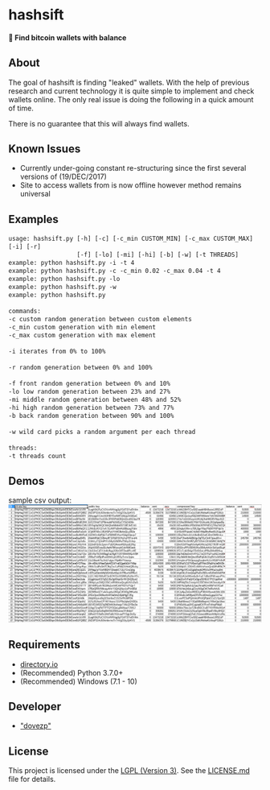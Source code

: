 # hashsift

#### 💱 Find bitcoin wallets with balance

## About

The goal of hashsift is finding "leaked" wallets. With the help of previous research and current technology it is quite simple to implement and check wallets online. The only real issue is doing the following in a quick amount of time.

There is no guarantee that this will always find wallets.

## Known Issues

* Currently under-going constant re-structuring since the first several versions of (19/DEC/2017)
* Site to access wallets from is now offline however method remains universal

## Examples

```
usage: hashsift.py [-h] [-c] [-c_min CUSTOM_MIN] [-c_max CUSTOM_MAX] [-i] [-r]
                   [-f] [-lo] [-mi] [-hi] [-b] [-w] [-t THREADS]
example: python hashsift.py -i -t 4
example: python hashsift.py -c -c_min 0.02 -c_max 0.04 -t 4
example: python hashsift.py -lo
example: python hashsift.py -w
example: python hashsift.py

commands:
-c custom random generation between custom elements
-c_min custom generation with min element
-c_max custom generation with max element

-i iterates from 0% to 100%

-r random generation between 0% and 100%

-f front random generation between 0% and 10%
-lo low random generation between 23% and 27%
-mi middle random generation between 48% and 52%
-hi high random generation between 73% and 77%
-b back random generation between 90% and 100%

-w wild card picks a random argument per each thread

threads:
-t threads count
```

## Demos

sample csv output:
<img src="./.github/HASHSIFT__DEC_2017_SAMPLE.png"/>

## Requirements
+ [directory.io](https://github.com/saracen/directory.io)
+ (Recommended) Python 3.7.0+
+ (Recommended) Windows (7.1 - 10)

## Developer

* ["dovezp"][ref-self]

## License

This project is licensed under the [LGPL (Version 3)][ref-LGPL]. See the [LICENSE.md](./LICENSE.md) file for details.

[ref-self]: https://github.com/dovezp
[ref-LGPL]: https://tldrlegal.com/license/gnu-lesser-general-public-license-v3-(lgpl-3)
